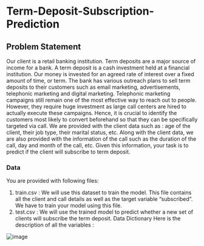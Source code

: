 # Term-Deposit-Subscription-Prediction

## Problem Statement
Our client is a retail banking institution. Term deposits are a major source
of income for a bank.
A term deposit is a cash investment held at a financial institution. Our
money is invested for an agreed rate of interest over a fixed amount of
time, or term.
The bank has various outreach plans to sell term deposits to their
customers such as email marketing, advertisements, telephonic marketing
and digital marketing.
Telephonic marketing campaigns still remain one of the most effective way
to reach out to people. However, they require huge investment as large call
centers are hired to actually execute these campaigns. Hence, it is crucial
to identify the customers most likely to convert beforehand so that they can
be specifically targeted via call.
We are provided with the client data such as : age of the client, their job
type, their marital status, etc. Along with the client data, we are also
provided with the information of the call such as the duration of the call, day
and month of the call, etc. Given this information, your task is to predict if
the client will subscribe to term deposit.

### Data
You are provided with following files:
1. train.csv : We will use this dataset to train the model. This file contains all the
client and call details as well as the target variable “subscribed”. We have
to train your model using this file.
2. test.csv : We will use the trained model to predict whether a new set of clients
will subscribe the term deposit.
Data Dictionary
Here is the description of all the variables :


![image](https://github.com/Soumya30U/Term-Deposit-Subscription-Prediction/assets/69475718/ffbbcc90-61b9-4126-94d0-9d6cc05931e5)



